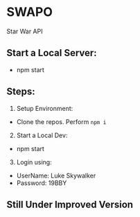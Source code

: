 # SWAPO
Star War API

## Start a Local Server:

- npm start


## Steps:
1. Setup Environment: 
 - Clone the repos. Perform `npm i`
2. Start a Local Dev:
 - npm start
3. Login using:
 - UserName: Luke Skywalker 
 - Password: 19BBY
 
 
 ## Still Under Improved Version  


